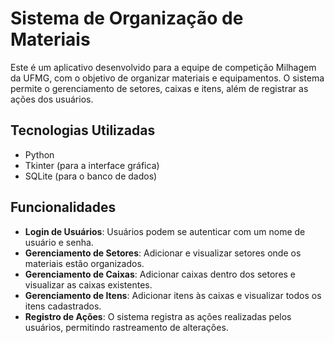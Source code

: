 # Sistema de Organização de Materiais 

Este é um aplicativo desenvolvido para a equipe de competição Milhagem da UFMG, com o objetivo de organizar materiais e equipamentos. O sistema permite o gerenciamento de setores, caixas e itens, além de registrar as ações dos usuários.

## Tecnologias Utilizadas

- Python
- Tkinter (para a interface gráfica)
- SQLite (para o banco de dados)

## Funcionalidades

- **Login de Usuários**: Usuários podem se autenticar com um nome de usuário e senha.
- **Gerenciamento de Setores**: Adicionar e visualizar setores onde os materiais estão organizados.
- **Gerenciamento de Caixas**: Adicionar caixas dentro dos setores e visualizar as caixas existentes.
- **Gerenciamento de Itens**: Adicionar itens às caixas e visualizar todos os itens cadastrados.
- **Registro de Ações**: O sistema registra as ações realizadas pelos usuários, permitindo rastreamento de alterações.
